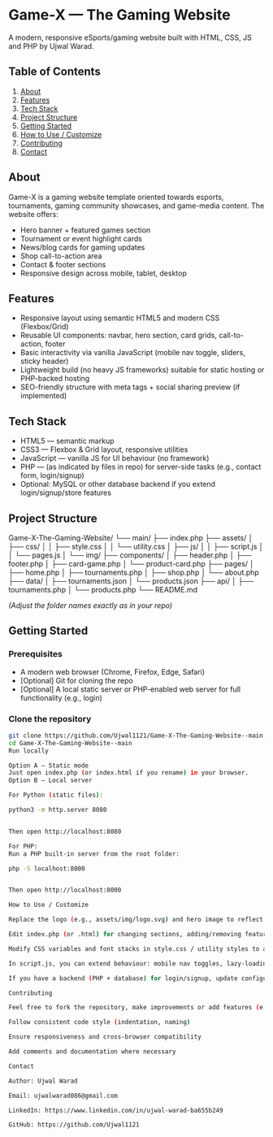 # Game-X — The Gaming Website  
A modern, responsive eSports/gaming website built with HTML, CSS, JS and PHP by Ujwal Warad.

## Table of Contents
1. [About](#about)  
2. [Features](#features)  
3. [Tech Stack](#tech-stack)  
4. [Project Structure](#project-structure)  
5. [Getting Started](#getting-started)  
6. [How to Use / Customize](#how-to-use-customize)  
7. [Contributing](#contributing)  
8. [Contact](#contact)  


## About  
Game-X is a gaming website template oriented towards esports, tournaments, gaming community showcases, and game-media content. The website offers:  
- Hero banner + featured games section  
- Tournament or event highlight cards  
- News/blog cards for gaming updates  
- Shop call-to-action area  
- Contact & footer sections  
- Responsive design across mobile, tablet, desktop  

## Features  
- Responsive layout using semantic HTML5 and modern CSS (Flexbox/Grid)  
- Reusable UI components: navbar, hero section, card grids, call-to-action, footer  
- Basic interactivity via vanilla JavaScript (mobile nav toggle, sliders, sticky header)  
- Lightweight build (no heavy JS frameworks) suitable for static hosting or PHP-backed hosting  
- SEO-friendly structure with meta tags + social sharing preview (if implemented)  

## Tech Stack  
- HTML5 — semantic markup  
- CSS3 — Flexbox & Grid layout, responsive utilities  
- JavaScript — vanilla JS for UI behaviour (no framework)  
- PHP — (as indicated by files in repo) for server-side tasks (e.g., contact form, login/signup)  
- Optional: MySQL or other database backend if you extend login/signup/store features  

## Project Structure  
Game-X-The-Gaming-Website/
└── main/
    ├── index.php
    ├── assets/
    │   ├── css/
    │   │   ├── style.css
    │   │   └── utility.css
    │   ├── js/
    │   │   ├── script.js
    │   │   └── pages.js
    │   └── img/
    ├── components/
    │   ├── header.php
    │   ├── footer.php
    │   ├── card-game.php
    │   └── product-card.php
    ├── pages/
    │   ├── home.php
    │   ├── tournaments.php
    │   ├── shop.php
    │   └── about.php
    ├── data/
    │   ├── tournaments.json
    │   └── products.json
    ├── api/
    │   ├── tournaments.php
    │   └── products.php
    └── README.md

*(Adjust the folder names exactly as in your repo)*  

## Getting Started  
### Prerequisites  
- A modern web browser (Chrome, Firefox, Edge, Safari)  
- [Optional] Git for cloning the repo  
- [Optional] A local static server or PHP-enabled web server for full functionality (e.g., login)  

### Clone the repository  
```bash
git clone https://github.com/Ujwal1121/Game-X-The-Gaming-Website--main.git
cd Game-X-The-Gaming-Website--main
Run locally

Option A – Static mode
Just open index.php (or index.html if you rename) in your browser.
Option B – Local server

For Python (static files):

python3 -m http.server 8080


Then open http://localhost:8080

For PHP:
Run a PHP built-in server from the root folder:

php -S localhost:8000


Then open http://localhost:8000

How to Use / Customize

Replace the logo (e.g., assets/img/logo.svg) and hero image to reflect your brand.

Edit index.php (or .html) for changing sections, adding/removing feature cards, tournaments, news items.

Modify CSS variables and font stacks in style.css / utility styles to adjust theming (colours, typography).

In script.js, you can extend behaviour: mobile nav toggles, lazy-loading images, sliders/carousels etc.

If you have a backend (PHP + database) for login/signup, update configuration, sanitization and security accordingly.

Contributing

Feel free to fork the repository, make improvements or add features (e.g., a blog engine, admin dashboard, API integration). When submitting pull requests:

Follow consistent code style (indentation, naming)

Ensure responsiveness and cross-browser compatibility

Add comments and documentation where necessary

Contact

Author: Ujwal Warad

Email: ujwalwarad086@gmail.com

LinkedIn: https://www.linkedin.com/in/ujwal-warad-ba655b249

GitHub: https://github.com/Ujwal1121
